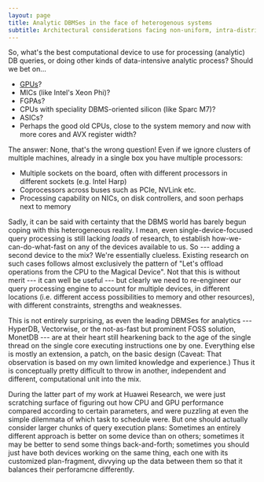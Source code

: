 ```yaml
---
layout: page
title: Analytic DBMSes in the face of heterogenous systems
subtitle: Architectural considerations facing non-uniform, intra-distributed, non-CPU-like processing
---
```


So, what's the best computational device to use for processing (analytic) DB queries, or doing other kinds of data-intensive analytic process? Should we bet on...

* [GPUs](../gpu_query_processing)?
* MICs (like Intel's Xeon Phi)?
* FGPAs?
* CPUs with speciality DBMS-oriented silicon (like Sparc M7)?
* ASICs?
* Perhaps the good old CPUs, close to the system memory and now with more cores and AVX register width?

The answer: None, that's the wrong question! Even if we ignore clusters of multiple machines, already in a single box you have multiple processors:

* Multiple sockets on the board, often with different processors in different sockets (e.g. Intel Harp)
* Coprocessors across buses such as PCIe, NVLink etc.
* Processing capability on NICs, on disk controllers, and soon perhaps next to memory

Sadly, it can be said with certainty that the DBMS world has barely begun coping with this heterogeneous reality. I mean, even single-device-focused query processing is still lacking *loads* of research, to establish how-we-can-do-what-fast on any of the devices available to us. So --- adding a second device to the mix? We're essentially clueless. Existing research on such cases follows almost exclusively the pattern of "Let's offload operations from the CPU to the Magical Device". Not that this is without merit --- it can well be useful --- but clearly we need to re-engineer our query processing engine to account for multiple devices, in different locations (i.e. different access possibilities to memory and other resources), with different constraints, strengths and weaknesses.

This is not entirely surprising, as even the leading DBMSes for analytics --- HyperDB, Vectorwise, or the not-as-fast but prominent FOSS solution, MonetDB --- are at their heart still hearkening back to the age of the single thread on the single core executing instructions one by one. Everything else is mostly an extension, a patch, on the basic design (Caveat: That observation is based on my own limited knowledge and experience.) Thus it is conceptually pretty difficult to throw in another, independent and different, computational unit into the mix.

During the latter part of my work at Huawei Research, we were just scratching surface of figuring out how CPU and GPU performance compared according to certain parameters, and were puzzling at even the simple dilemmata of which task to schedule were. But one should actually consider larger chunks of query execution plans: Sometimes an entirely different approach is better on some device than on others; sometimes it may be better to send some things back-and-forth; sometimes you should just have both devices working on the same thing, each one with its customized plan-fragment, divvying up the data between them so that it balances their perforamcne differently.


